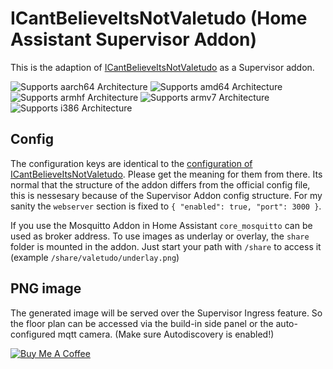 # ICantBelieveItsNotValetudo (Home Assistant Supervisor Addon)

This is the adaption of [ICantBelieveItsNotValetudo](https://github.com/Hypfer/ICantBelieveItsNotValetudo) as a Supervisor addon.

![Supports aarch64 Architecture][aarch64-shield] ![Supports amd64 Architecture][amd64-shield] ![Supports armhf Architecture][armhf-shield] ![Supports armv7 Architecture][armv7-shield] ![Supports i386 Architecture][i386-shield]

## Config

The configuration keys are identical to the [configuration of ICantBelieveItsNotValetudo](https://github.com/Hypfer/ICantBelieveItsNotValetudo/blob/master/README.md).
Please get the meaning for them from there.
Its normal that the structure of the addon differs from the official config file, this is nessesary because of the Supervisor Addon config structure.
For my sanity the `webserver` section is fixed to `{ "enabled": true, "port": 3000 }`.

If you use the Mosquitto Addon in Home Assistant `core_mosquitto` can be used as broker address.
To use images as underlay or overlay, the `share` folder is mounted in the addon. Just start your path with `/share` to access it (example `/share/valetudo/underlay.png`)

## PNG image

The generated image will be served over the Supervisor Ingress feature. So the floor plan can be accessed via the build-in side panel or the auto-configured mqtt camera.
(Make sure Autodiscovery is enabled!)

[![Buy Me A Coffee](https://img.shields.io/badge/Buy%20me%20a%20coffee-%23d32f2f?logo=buy-me-a-coffee&style=for-the-badge&logoColor=white)](https://www.buymeacoffee.com/Poeschl)

[aarch64-shield]: https://img.shields.io/badge/aarch64-yes-green.svg
[amd64-shield]: https://img.shields.io/badge/amd64-yes-green.svg
[armhf-shield]: https://img.shields.io/badge/armhf-yes-green.svg
[armv7-shield]: https://img.shields.io/badge/armv7-yes-green.svg
[i386-shield]: https://img.shields.io/badge/i386-yes-green.svg
